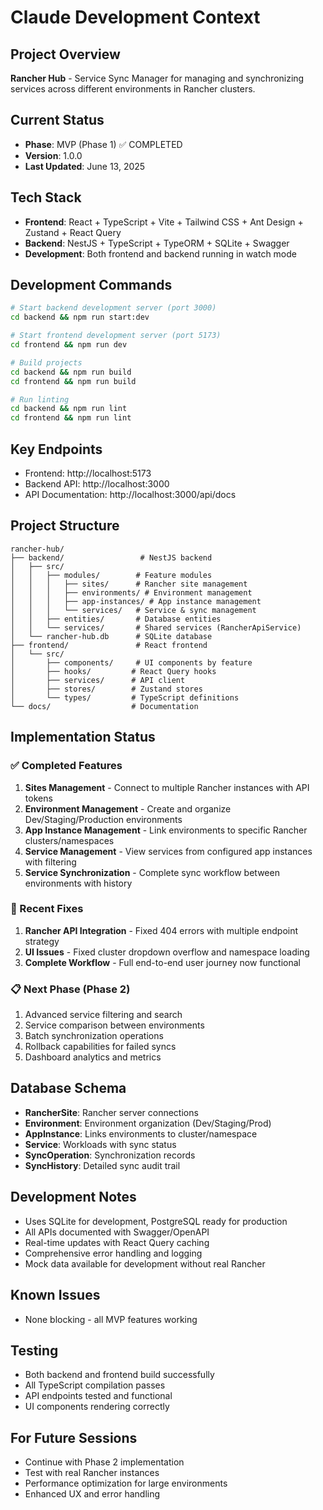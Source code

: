 # Claude Development Context

## Project Overview
**Rancher Hub** - Service Sync Manager for managing and synchronizing services across different environments in Rancher clusters.

## Current Status
- **Phase**: MVP (Phase 1) ✅ COMPLETED
- **Version**: 1.0.0
- **Last Updated**: June 13, 2025

## Tech Stack
- **Frontend**: React + TypeScript + Vite + Tailwind CSS + Ant Design + Zustand + React Query
- **Backend**: NestJS + TypeScript + TypeORM + SQLite + Swagger
- **Development**: Both frontend and backend running in watch mode

## Development Commands
```bash
# Start backend development server (port 3000)
cd backend && npm run start:dev

# Start frontend development server (port 5173)
cd frontend && npm run dev

# Build projects
cd backend && npm run build
cd frontend && npm run build

# Run linting
cd backend && npm run lint
cd frontend && npm run lint
```

## Key Endpoints
- Frontend: http://localhost:5173
- Backend API: http://localhost:3000
- API Documentation: http://localhost:3000/api/docs

## Project Structure
```
rancher-hub/
├── backend/                 # NestJS backend
│   ├── src/
│   │   ├── modules/        # Feature modules
│   │   │   ├── sites/      # Rancher site management
│   │   │   ├── environments/ # Environment management
│   │   │   ├── app-instances/ # App instance management
│   │   │   └── services/   # Service & sync management
│   │   ├── entities/       # Database entities
│   │   └── services/       # Shared services (RancherApiService)
│   └── rancher-hub.db      # SQLite database
├── frontend/               # React frontend
│   └── src/
│       ├── components/     # UI components by feature
│       ├── hooks/         # React Query hooks
│       ├── services/      # API client
│       ├── stores/        # Zustand stores
│       └── types/         # TypeScript definitions
└── docs/                  # Documentation
```

## Implementation Status

### ✅ Completed Features
1. **Sites Management** - Connect to multiple Rancher instances with API tokens
2. **Environment Management** - Create and organize Dev/Staging/Production environments
3. **App Instance Management** - Link environments to specific Rancher clusters/namespaces
4. **Service Management** - View services from configured app instances with filtering
5. **Service Synchronization** - Complete sync workflow between environments with history

### 🔧 Recent Fixes
1. **Rancher API Integration** - Fixed 404 errors with multiple endpoint strategy
2. **UI Issues** - Fixed cluster dropdown overflow and namespace loading
3. **Complete Workflow** - Full end-to-end user journey now functional

### 📋 Next Phase (Phase 2)
1. Advanced service filtering and search
2. Service comparison between environments  
3. Batch synchronization operations
4. Rollback capabilities for failed syncs
5. Dashboard analytics and metrics

## Database Schema
- **RancherSite**: Rancher server connections
- **Environment**: Environment organization (Dev/Staging/Prod)
- **AppInstance**: Links environments to cluster/namespace
- **Service**: Workloads with sync status
- **SyncOperation**: Synchronization records
- **SyncHistory**: Detailed sync audit trail

## Development Notes
- Uses SQLite for development, PostgreSQL ready for production
- All APIs documented with Swagger/OpenAPI
- Real-time updates with React Query caching
- Comprehensive error handling and logging
- Mock data available for development without real Rancher

## Known Issues
- None blocking - all MVP features working

## Testing
- Both backend and frontend build successfully
- All TypeScript compilation passes
- API endpoints tested and functional
- UI components rendering correctly

## For Future Sessions
- Continue with Phase 2 implementation
- Test with real Rancher instances
- Performance optimization for large environments
- Enhanced UX and error handling